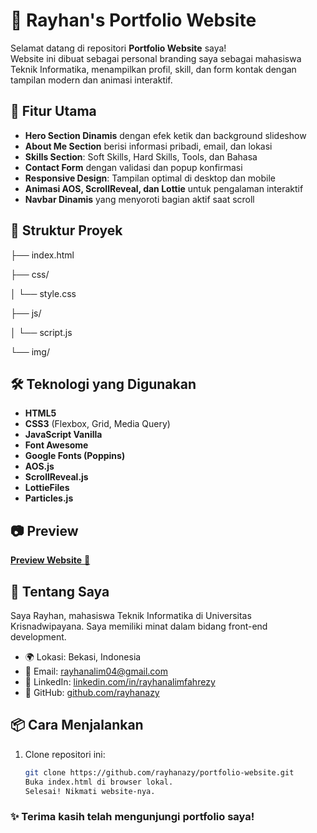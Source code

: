 # 🎨 Rayhan's Portfolio Website

Selamat datang di repositori **Portfolio Website** saya!  
Website ini dibuat sebagai personal branding saya sebagai mahasiswa Teknik Informatika, menampilkan profil, skill, dan form kontak dengan tampilan modern dan animasi interaktif.

## 🚀 Fitur Utama

- **Hero Section Dinamis** dengan efek ketik dan background slideshow
- **About Me Section** berisi informasi pribadi, email, dan lokasi
- **Skills Section**: Soft Skills, Hard Skills, Tools, dan Bahasa
- **Contact Form** dengan validasi dan popup konfirmasi
- **Responsive Design**: Tampilan optimal di desktop dan mobile
- **Animasi AOS, ScrollReveal, dan Lottie** untuk pengalaman interaktif
- **Navbar Dinamis** yang menyoroti bagian aktif saat scroll

## 📁 Struktur Proyek

├── index.html 

├── css/

│ └── style.css 

├── js/

│ └── script.js 

└── img/ 


## 🛠️ Teknologi yang Digunakan

- **HTML5**
- **CSS3** (Flexbox, Grid, Media Query)
- **JavaScript Vanilla**
- **Font Awesome**
- **Google Fonts (Poppins)**
- **AOS.js**
- **ScrollReveal.js**
- **LottieFiles**
- **Particles.js**

## 📷 Preview

<a href="https://revou-coding-camp.github.io/codingcamp-30-jun-25-rayhanazy/" target="_blank">**Preview Website** 🚀</a>

## 🧠 Tentang Saya

Saya Rayhan, mahasiswa Teknik Informatika di Universitas Krisnadwipayana. Saya memiliki minat dalam bidang front-end development.

- 🌍 Lokasi: Bekasi, Indonesia  
- 📧 Email: rayhanalim04@gmail.com  
- 🔗 LinkedIn: [linkedin.com/in/rayhanalimfahrezy](https://linkedin.com/in/rayhanalimfahrezy)  
- 🐙 GitHub: [github.com/rayhanazy](https://github.com/rayhanazy)

## 📦 Cara Menjalankan

1. Clone repositori ini:
   ```bash
   git clone https://github.com/rayhanazy/portfolio-website.git
   Buka index.html di browser lokal.
   Selesai! Nikmati website-nya.

### ✨ Terima kasih telah mengunjungi portfolio saya!
